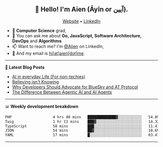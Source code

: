 <h2 align="center">👋 Hello! I'm Aien (Āyīn or آیین).</h2>
<p align="center">
  <a href="https://www.aien.me">Website</a> •
  <a href="https://www.linkedin.com/in/aiensaidi/">LinkedIn</a>
</p>


- 🌱 **Computer Science** grad,
- 💬 You can ask me about **Go, JavaScript, Software Architecture, DevOps** and **Algorithms**
- 📫 Want to reach me? I'm [@Alien](https://www.linkedin.com/in/aiensaidi/) on LinkedIn,
- 📧 And my email is [hi[at]aien[dot]me](mailto:hi@aien.me).

-------

**📝 Latest Blog Posts**

<!-- BLOG-POST-LIST:START -->
- [AI in everyday Life (For non-techies)](https://aien.me/ai-in-everyday-life-for-non-techies/)
- [Believing isn't Knowing](https://aien.me/believing-isnt-knowing/)
- [Why Developers Should Advocate for BlueSky and AT Protocol](https://aien.me/why-developers-should-advocate-for-bluesky-and-at-protocol/)
- [The Difference Between Agentic AI and AI Agents](https://aien.me/the-difference-between-agentic-ai-and-ai-agents/)
<!-- BLOG-POST-LIST:END -->

-------

📊 **Weekly development breakdown**
<!--START_SECTION:waka-->

```txt
PHP                   4 hrs 40 mins   █████████████▓░░░░░░░░░░░   54.89 %
Twig                  1 hr 13 mins    ███▓░░░░░░░░░░░░░░░░░░░░░   14.32 %
TypeScript            58 mins         ███░░░░░░░░░░░░░░░░░░░░░░   11.47 %
JSON                  54 mins         ██▓░░░░░░░░░░░░░░░░░░░░░░   10.69 %
YAML                  17 mins         █░░░░░░░░░░░░░░░░░░░░░░░░   03.47 %
```

<!--END_SECTION:waka-->

-------
